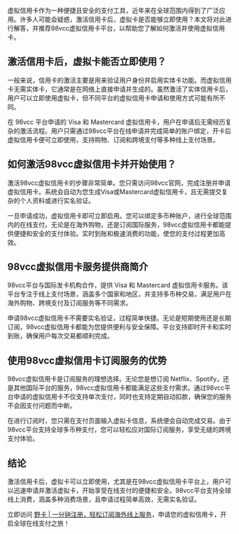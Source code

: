 虚拟信用卡作为一种便捷且安全的支付工具，近年来在全球范围内得到了广泛应用。许多人可能会疑惑，激活信用卡后，虚拟卡是否能够立即使用？本文将对此进行解答，并推荐98vcc虚拟信用卡平台，以帮助您了解如何激活并使用虚拟信用卡。

## 激活信用卡后，虚拟卡能否立即使用？

一般来说，信用卡的激活主要是用来验证用户身份并启用实体卡功能。而虚拟信用卡无需实体卡，它通常是在网络上直接申请并生成的。虽然激活了实体信用卡后，用户可以立即使用虚拟卡，但不同平台的虚拟信用卡申请和使用方式可能有所不同。

在 98vcc 平台申请的 Visa 和 Mastercard 虚拟信用卡，用户在申请后无需经历复杂的激活流程。用户只需通过98vcc平台在线申请并完成简单的账户绑定，开卡后虚拟信用卡便可立即使用，支持购物、订阅和跨境支付等多种线上支付场景。

## 如何激活98vcc虚拟信用卡并开始使用？

激活98vcc虚拟信用卡的步骤非常简单。您只需访问98vcc官网，完成注册并申请虚拟信用卡。系统会自动为您生成Visa或Mastercard虚拟信用卡，且无需提交复杂的个人资料或进行实名验证。

一旦申请成功，虚拟信用卡即可立即启用。您可以绑定多币种账户，进行全球范围内的在线支付。无论是在海外购物，还是订阅国际服务，98vcc虚拟信用卡都能提供便捷和安全的支付体验。实时到账和极速消费的功能，使您的支付过程更加高效。

## 98vcc虚拟信用卡服务提供商简介

98vcc平台与国际发卡机构合作，提供 Visa 和 Mastercard 虚拟信用卡服务。该平台专注于线上支付场景，涵盖多个国家和地区，并支持多币种交易，满足用户在海外购物、跨境支付及订阅服务等不同需求。

申请98vcc虚拟信用卡不需要实名验证，过程简单快捷。无论是短期使用还是长期订阅，98vcc虚拟信用卡都能为您提供便利与安全保障。平台支持即时开卡和实时到账，确保用户每次交易都顺利完成。

## 使用98vcc虚拟信用卡订阅服务的优势

98vcc虚拟信用卡是订阅服务的理想选择。无论您是想订阅 Netflix、Spotify，还是其他国际平台的服务，98vcc虚拟信用卡都能满足这些支付需求。通过98vcc平台申请的虚拟信用卡不仅支持单次支付，同时也支持定期自动扣款，确保您的服务不会因支付问题而中断。

在进行订阅时，您只需在支付页面输入虚拟卡信息，系统便会自动完成交易。由于98vcc平台支持全球多币种支付，您可以轻松应对国际订阅服务，享受无缝的跨境支付体验。

## 结论

激活信用卡后，虚拟卡可以立即使用，尤其是在98vcc虚拟信用卡平台上，用户可以迅速申请并激活虚拟卡，开始享受在线支付的便捷和安全。98vcc平台支持全球线上消费，涵盖多种消费场景，且申请过程简单高效，无需实名验证。

立即访问 [野卡 | 一分钟注册，轻松订阅海外线上服务](https://bit.ly/bewildcard)，申请您的虚拟信用卡，开启全球在线支付之旅！